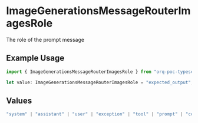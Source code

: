 # ImageGenerationsMessageRouterImagesRole

The role of the prompt message

## Example Usage

```typescript
import { ImageGenerationsMessageRouterImagesRole } from "orq-poc-typescript/models/operations";

let value: ImageGenerationsMessageRouterImagesRole = "expected_output";
```

## Values

```typescript
"system" | "assistant" | "user" | "exception" | "tool" | "prompt" | "correction" | "expected_output"
```